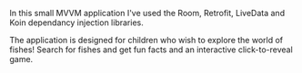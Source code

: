In this small MVVM application I've used the Room, Retrofit, LiveData and Koin dependancy injection libraries.

The application is designed for children who wish to explore the world of fishes!
Search for fishes and get fun facts and an interactive click-to-reveal game.
